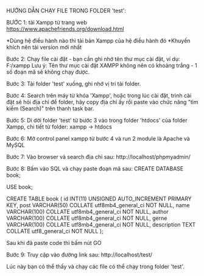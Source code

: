 HƯỚNG DẪN CHẠY FILE TRONG FOLDER 'test':

BƯỚC 1: tải Xampp từ trang web https://www.apachefriends.org/download.html

*Dùng hệ điều hành nào thì tải bản Xampp của hệ điều hành đó
*Khuyến khích nên tải version mới nhất

Bước 2: Chạy file cài đặt - bạn cần ghi nhớ tên thư mục cài đặt, ví dụ: F:/xampp
Lưu ý: Tên thư mục cài đặt XAMPP không nên có khoảng trắng - 1 số đoạn mã sẽ không chạy được.

Bước 3: Tải folder 'test' xuống, ghi nhớ vị trí tải folder.

Bước 4: Search trên máy từ khóa 'Xampp', hoặc trong lúc cài đặt, trình cài đặt sẽ hỏi địa chỉ để folder, hãy copy địa chỉ ấy rồi paste vào chức năng "tìm kiếm (Search)" trên thanh task bar.

Bước 5: Di dời folder 'test' từ bước 3 vào trong folder 'htdocs' của folder Xampp, chi tiết từ folder: xampp -> htdocs

Bước 6: Mở control panel xampp từ bước 4 và run 2 module là Apache và MySQL

Bước 7: Vào browser và search địa chỉ sau: http://localhost/phpmyadmin/

Bước 8: Bấm vào SQL và chạy paste đoạn mã sau:
CREATE DATABASE book;

USE book;

CREATE TABLE book (
  id INT(11) UNSIGNED AUTO_INCREMENT PRIMARY KEY,
  post VARCHAR(50) COLLATE utf8mb4_general_ci NOT NULL,
  name VARCHAR(100) COLLATE utf8mb4_general_ci NOT NULL,
  author VARCHAR(100) COLLATE utf8mb4_general_ci NOT NULL,
  gerne VARCHAR(100) COLLATE utf8mb4_general_ci NOT NULL,
  description TEXT COLLATE utf8_general_ci NOT NULL
);

Sau khi đã paste code thì bấm nút GO

Bước 9: Truy cập vào đường link sau: http://localhost/test/

Lúc này bạn có thể thấy và chạy các file có thể chạy trong folder 'test'.
